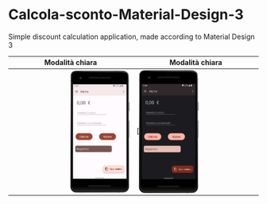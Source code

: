 # Calcola-sconto-Material-Design-3
Simple discount calculation application, made according to Material Design 3

| Modalità chiara  | Modalità chiara |
|----------------|-----------------|
|  <img align="right" src="/images/Screenshot-light-theme.png" width="50%" height="50%"> | [<img align="center" src="/images/Screenshot-dark-theme.png" width="50%" height="50%">|
